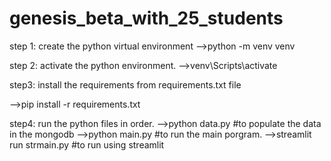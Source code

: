 # genesis_beta_with_25_students

step 1: create the python virtual environment
-->python -m venv venv

step 2: activate the python environment.
-->venv\Scripts\activate

step3: install the requirements from requirements.txt file

-->pip install -r requirements.txt

step4: run the python files in order.
-->python data.py    #to populate the data in the mongodb
-->python main.py    #to run the main porgram.
-->streamlit run strmain.py  #to run using streamlit
